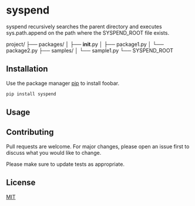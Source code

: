 # syspend

syspend recursively searches the parent directory and executes sys.path.append on the path where the SYSPEND_ROOT file exists.

project/
    ├── packages/
    │   ├── __init__.py
    │   ├── package1.py
    │   └── package2.py
    ├── samples/
    │   └── sample1.py
    └── SYSPEND_ROOT

## Installation

Use the package manager [pip](https://pip.pypa.io/en/stable/) to install foobar.

```bash
pip install syspend
```

## Usage


## Contributing
Pull requests are welcome. For major changes, please open an issue first to discuss what you would like to change.

Please make sure to update tests as appropriate.

## License
[MIT](https://choosealicense.com/licenses/mit/)